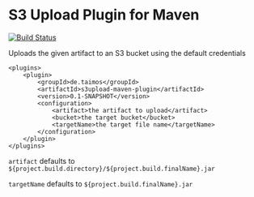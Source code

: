 # S3 Upload Plugin for Maven

[![Build Status](https://travis-ci.org/taimos/s3upload-maven-plugin.png?branch=master)](https://travis-ci.org/taimos/s3upload-maven-plugin)

Uploads the given artifact to an S3 bucket using the default credentials 

```
<plugins>
	<plugin>
		<groupId>de.taimos</groupId>
		<artifactId>s3upload-maven-plugin</artifactId>
		<version>0.1-SNAPSHOT</version>
		<configuration>
			<artifact>the artifact to upload</artifact>
			<bucket>the target bucket</bucket>
			<targetName>the target file name</targetName>
		</configuration>
	</plugin>
</plugins>
```

``artifact`` defaults to ``${project.build.directory}/${project.build.finalName}.jar``

``targetName`` defaults to ``${project.build.finalName}.jar`` 
